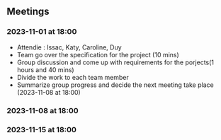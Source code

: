 
## Meetings
### 2023-11-01 at 18:00
- Attendie : Issac, Katy, Caroline, Duy
- Team go over the specification for the project (10 mins)
- Group discussion and come up with requirements for the porjects(1 hours and 40 mins)
- Divide the work to each team member 
- Summarize group progress and decide the next meeting take place (2023-11-08 at 18:00)

### 2023-11-08 at 18:00


### 2023-11-15 at 18:00


